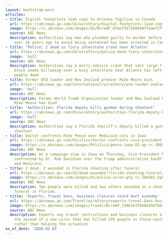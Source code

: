 ```yaml
---
layout: bootstrap-post
articles:
- title: Digital footprints lead cops to Arizona fugitive in Canada
  url: https://abcnews.go.com/US/wireStory/digital-footprints-lead-cops-arizona-fugitive-canada-68697863
  image: https://s.abcnews.com/images/US/WireAP_6feef3575b88407faaef2f7822bd39f7_16x9_992.jpg
  source: ABC News
  description: Authorities say man who pleaded guilty to murder before fleeing Arizona
    over 16 years ago to avoid being sentenced has been arrested in Canada
- title: 'Police: 2 dead in fiery interstate crash near Atlanta'
  url: https://abcnews.go.com/US/wireStory/police-dead-fiery-interstate-crash-atlanta-68697793
  image: 'null'
  source: ABC News
  description: Authorities say a multi-vehicle crash that sent large flames and dense
    black smoke billowing over a busy interstate near Atlanta has left at least two
    people dead
- title: Former WTO leader and New Zealand premier Mike Moore dies
  url: https://abcnews.go.com/International/wireStory/wto-leader-zealand-premier-mike-moore-dies-68697485
  image: 'null'
  source: ABC News
  description: Former World Trade Organization leader and New Zealand Prime Minister
    Mike Moore has died
- title: 'Authorities: Florida deputy kills gunman during shootout'
  url: https://abcnews.go.com/US/wireStory/authorities-florida-deputy-kills-gunman-shootout-68697149
  image: 'null'
  source: ABC News
  description: Authorities say a Florida sheriff's deputy killed a gunman during a
    shootout
- title: Doctor confronts Mike Pence over Medicaid cuts in Iowa
  url: https://abcnews.go.com/Politics/doctor-confronts-vice-president-mike-pence-medicaid-cuts/story?id=68693398
  image: https://s.abcnews.com/images/Politics/pence-iowa-02-ap-rc-200201_hpMain_16x9_992.jpg
  source: ABC News
  description: At a campaign stop in Iowa on Thursday, Vice President Mike Pence was
    confronted by Dr. Rob Davidson over the Trump administration handling of Medicaid
    and Medicare.
- title: 2 dead, 2 wounded in Florida shooting after funeral
  url: https://abcnews.go.com/US/dead-wounded-florida-shooting-funeral/story?id=68696202
  image: https://s.abcnews.com/images/US/police-siren-gty-rc-200201_hpMain_16x9_992.jpg
  source: ABC News
  description: Two people were killed and two others wounded in a shooting after a
    funeral in Florida.
- title: 'Experts: Travel bans, business closures could hurt economy'
  url: https://abcnews.go.com/Travel/wireStory/experts-travel-bans-business-closures-hurt-economy-68696668
  image: https://s.abcnews.com/images/Travel/WireAP_339b3e3fbb06458786a60c3c12c396d4_16x9_992.jpg
  source: ABC News
  description: Experts say travel restrictions and business closures aimed at stopping
    the spread of a new virus that has killed 259 people in China could end up hurting
    rather than helping the situation
as_of_date: '2020-02-01'
---
```


